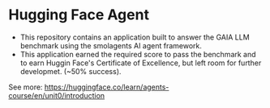 # Hugging Face Agent

- This repository contains an application built to answer the GAIA LLM benchmark using the smolagents AI agent framework.
- This application earned the required score to pass the benchmark and to earn Huggin Face's Certificate of Excellence, but left room for further developmet. (~50% success).

See more: https://huggingface.co/learn/agents-course/en/unit0/introduction
